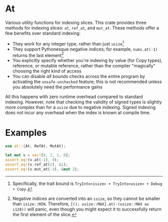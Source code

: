# At

Various utility functions for indexing slices.
This crate provides three methods for indexing slices: `at`, `ref_at`, and `mut_at`.
These methods offer a few benefits over standard indexing:
- They work for any integer type, rather than just `usize`[^0]
- They support Pythonesque negative indices; for example, `nums.at(-1)` returns the last element[^1]
- You explicitly specify whether you're indexing by value (for Copy types), reference, or mutable reference,
  rather than the compiler "magically" choosing the right kind of access
- You can disable *all* bounds checks across the entire program by activating the `unsafe-unchecked` feature;
  this is not recommended unless you absolutely need the performance gains

All this happens with zero runtime overhead compared to standard indexing.
However, note that checking the validity of signed types is slightly more complex
than for a `usize` due to negative indexing. Signed indexing does not incur any
overhead when the index is known at compile time.

# Examples
```rs
use at::{At, RefAt, MutAt};

let mut v = vec![8, 2, 1, 0];
assert_eq!(v.at(-1), 0);
assert_eq!(v.ref_at(2), &1);
assert_eq!(v.mut_at(-3), &mut 2);
```

[^0]: Specifically, the trait bound is `TryInto<isize> + TryInto<usize> + Debug + Copy`.
[^1]: Negative indices are converted into an `isize`, so they cannot be smaller than `isize::MIN`.
     Therefore, `[(); usize::MAX].at(-(usize::MAX as i128))` will panic, even though you might
     expect it to successfully return the first element of the slice.